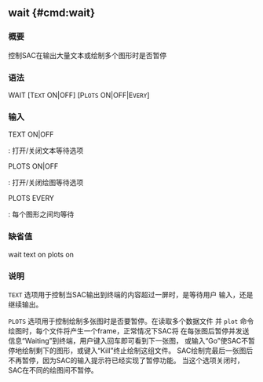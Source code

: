 ## wait {#cmd:wait}

### 概要

控制SAC在输出大量文本或绘制多个图形时是否暂停

### 语法

WAIT \[T`EXT` ON|OFF\] \[P`LOTS` ON|OFF|E`VERY`\]

### 输入

TEXT ON|OFF

:   打开/关闭文本等待选项

PLOTS ON|OFF

:   打开/关闭绘图等待选项

PLOTS EVERY

:   每个图形之间均等待

### 缺省值

wait text on plots on

### 说明

`TEXT` 选项用于控制当SAC输出到终端的内容超过一屏时，是等待用户
输入，还是继续输出。

`PLOTS` 选项用于控制绘制多张图时是否要暂停。在读取多个数据文件 并 `plot`
命令绘图时，每个文件将产生一个frame，正常情况下SAC将
在每张图后暂停并发送信息“Waiting”到终端，用户键入回车即可看到下一张图，
或输入“Go”使SAC不暂停地绘制剩下的图形，或键入“Kill”终止绘制这组文件。
SAC绘制完最后一张图后不再暂停，因为SAC的输入提示符已经实现了暂停功能。
当这个选项关闭时，SAC在不同的绘图间不暂停。
